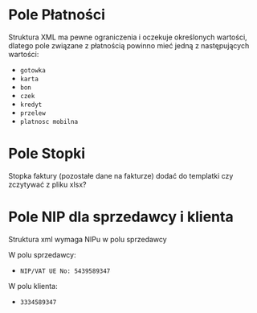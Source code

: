 # Pole Płatności

Struktura XML ma pewne ograniczenia i oczekuje określonych wartości, dlatego pole związane
z płatnością powinno mieć jedną z następujących wartości:

- `gotowka`
- `karta`
- `bon`
- `czek`
- `kredyt`
- `przelew`
- `platnosc mobilna`

# Pole Stopki

Stopka faktury (pozostałe dane na fakturze) dodać do templatki czy zczytywać z pliku xlsx?

# Pole NIP dla sprzedawcy i klienta

Struktura xml wymaga NIPu w polu sprzedawcy

W polu sprzedawcy:

- `NIP/VAT UE No: 5439589347`

W polu klienta:

- `3334589347`
